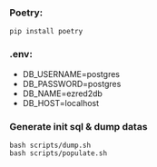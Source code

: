 ### Poetry:

`pip install poetry`

### .env:

- DB_USERNAME=postgres
- DB_PASSWORD=postgres
- DB_NAME=ezred2db
- DB_HOST=localhost

### Generate init sql & dump datas

```
bash scripts/dump.sh
bash scripts/populate.sh
```
